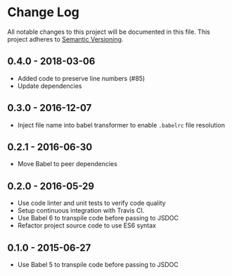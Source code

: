 # Change Log

All notable changes to this project will be documented in this file.
This project adheres to [Semantic Versioning](http://semver.org/).

## 0.4.0 - 2018-03-06

* Added code to preserve line numbers (#85)
* Update dependencies

## 0.3.0 - 2016-12-07

* Inject file name into babel transformer to enable `.babelrc` file resolution

## 0.2.1 - 2016-06-30

* Move Babel to peer dependencies

## 0.2.0 - 2016-05-29

* Use code linter and unit tests to verify code quality
* Setup continuous integration with Travis CI.
* Use Babel 6 to transpile code before passing to JSDOC
* Refactor project source code to use ES6 syntax

## 0.1.0 - 2015-06-27

* Use Babel 5 to transpile code before passing to JSDOC
